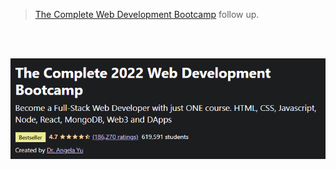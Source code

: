 > [The Complete Web Development Bootcamp](https://www.udemy.com/course/the-complete-web-development-bootcamp/) follow up.
<br />
<br />

![image](/course.PNG)

